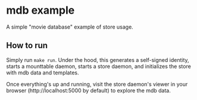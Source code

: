 # mdb example

A simple "movie database" example of store usage.

## How to run

Simply run `make run`. Under the hood, this generates a self-signed identity,
starts a mounttable daemon, starts a store daemon, and initializes the store
with mdb data and templates.

Once everything's up and running, visit the store daemon's viewer in your
browser (http://localhost:5000 by default) to explore the mdb data.
